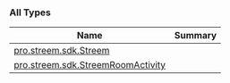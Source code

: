 

### All Types

| Name | Summary |
|---|---|
| [pro.streem.sdk.Streem](../pro.streem.sdk/-streem/index.md) |  |
| [pro.streem.sdk.StreemRoomActivity](../pro.streem.sdk/-streem-room-activity/index.md) |  |
